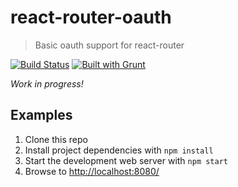 # react-router-oauth

> Basic oauth support for react-router

[![Build Status](https://travis-ci.org/bocoup/react-router-oauth.svg?branch=master)](https://travis-ci.org/bocoup/react-router-oauth)
[![Built with Grunt](https://cdn.gruntjs.com/builtwith.png)](http://gruntjs.com/)

_Work in progress!_

## Examples

1. Clone this repo
1. Install project dependencies with `npm install`
1. Start the development web server with `npm start`
1. Browse to <http://localhost:8080/>
